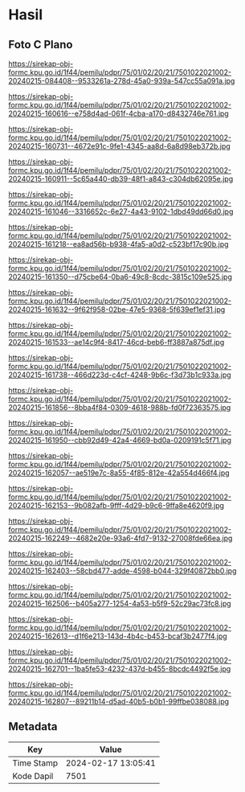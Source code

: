 # Hasil

## Foto C Plano

https://sirekap-obj-formc.kpu.go.id/1f44/pemilu/pdpr/75/01/02/20/21/7501022021002-20240215-084408--9533261a-278d-45a0-939a-547cc55a091a.jpg

https://sirekap-obj-formc.kpu.go.id/1f44/pemilu/pdpr/75/01/02/20/21/7501022021002-20240215-160616--e758d4ad-061f-4cba-a170-d8432746e761.jpg

https://sirekap-obj-formc.kpu.go.id/1f44/pemilu/pdpr/75/01/02/20/21/7501022021002-20240215-160731--4672e91c-9fe1-4345-aa8d-6a8d98eb372b.jpg

https://sirekap-obj-formc.kpu.go.id/1f44/pemilu/pdpr/75/01/02/20/21/7501022021002-20240215-160911--5c65a440-db39-48f1-a843-c304db62095e.jpg

https://sirekap-obj-formc.kpu.go.id/1f44/pemilu/pdpr/75/01/02/20/21/7501022021002-20240215-161046--3316652c-6e27-4a43-9102-1dbd49dd66d0.jpg

https://sirekap-obj-formc.kpu.go.id/1f44/pemilu/pdpr/75/01/02/20/21/7501022021002-20240215-161218--ea8ad56b-b938-4fa5-a0d2-c523bf17c90b.jpg

https://sirekap-obj-formc.kpu.go.id/1f44/pemilu/pdpr/75/01/02/20/21/7501022021002-20240215-161350--d75cbe64-0ba6-49c8-8cdc-3815c109e525.jpg

https://sirekap-obj-formc.kpu.go.id/1f44/pemilu/pdpr/75/01/02/20/21/7501022021002-20240215-161632--9f62f958-02be-47e5-9368-5f639ef1ef31.jpg

https://sirekap-obj-formc.kpu.go.id/1f44/pemilu/pdpr/75/01/02/20/21/7501022021002-20240215-161533--ae14c9f4-8417-46cd-beb6-ff3887a875df.jpg

https://sirekap-obj-formc.kpu.go.id/1f44/pemilu/pdpr/75/01/02/20/21/7501022021002-20240215-161738--466d223d-c4cf-4248-9b6c-f3d73b1c933a.jpg

https://sirekap-obj-formc.kpu.go.id/1f44/pemilu/pdpr/75/01/02/20/21/7501022021002-20240215-161856--8bba4f84-0309-4618-988b-fd0f72363575.jpg

https://sirekap-obj-formc.kpu.go.id/1f44/pemilu/pdpr/75/01/02/20/21/7501022021002-20240215-161950--cbb92d49-42a4-4669-bd0a-0209191c5f71.jpg

https://sirekap-obj-formc.kpu.go.id/1f44/pemilu/pdpr/75/01/02/20/21/7501022021002-20240215-162057--ae519e7c-8a55-4f85-812e-42a554d466f4.jpg

https://sirekap-obj-formc.kpu.go.id/1f44/pemilu/pdpr/75/01/02/20/21/7501022021002-20240215-162153--9b082afb-9fff-4d29-b9c6-9ffa8e4620f9.jpg

https://sirekap-obj-formc.kpu.go.id/1f44/pemilu/pdpr/75/01/02/20/21/7501022021002-20240215-162249--4682e20e-93a6-4fd7-9132-27008fde66ea.jpg

https://sirekap-obj-formc.kpu.go.id/1f44/pemilu/pdpr/75/01/02/20/21/7501022021002-20240215-162403--58cbd477-adde-4598-b044-329f40872bb0.jpg

https://sirekap-obj-formc.kpu.go.id/1f44/pemilu/pdpr/75/01/02/20/21/7501022021002-20240215-162506--b405a277-1254-4a53-b5f9-52c29ac73fc8.jpg

https://sirekap-obj-formc.kpu.go.id/1f44/pemilu/pdpr/75/01/02/20/21/7501022021002-20240215-162613--d1f6e213-143d-4b4c-b453-bcaf3b2477f4.jpg

https://sirekap-obj-formc.kpu.go.id/1f44/pemilu/pdpr/75/01/02/20/21/7501022021002-20240215-162701--1ba5fe53-4232-437d-b455-8bcdc4492f5e.jpg

https://sirekap-obj-formc.kpu.go.id/1f44/pemilu/pdpr/75/01/02/20/21/7501022021002-20240215-162807--89211b14-d5ad-40b5-b0b1-99ffbe038088.jpg


## Metadata

| Key        | Value               |
| ---------- | ------------------- |
| Time Stamp | 2024-02-17 13:05:41 |
| Kode Dapil | 7501                |



